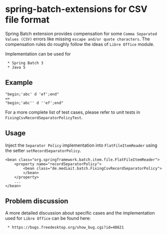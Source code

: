 # spring-batch-extensions for CSV file format

Spring Batch extension provides compensation for some `Comma Separated Values (CSV)` errors like missing `escape and/or quote characters`.
The compensation rules do roughly follow the ideas of `Libre Office` module.

Implementation can be used for

     * Spring Batch 3
     * Java 5

## Example

    "begin;'abc' d 'ef';end"
    =>
    "begin;'abc'' d ''ef';end"

For a more complete list of test cases, please refer to unit tests in `FixingCsvRecordSeparatorPolicyTest`.


## Usage

Inject the `Separator Policy` implementation into `FlatFileItemReader` using the setter `setRecordSeparatorPolicy`.

    <bean class="org.springframework.batch.item.file.FlatFileItemReader">
        <property name="recordSeparatorPolicy">
            <bean class="de.mediait.batch.FixingCsvRecordSeparatorPolicy">
            </bean>
        </property>
        ...
    </bean>


## Problem discussion

A more detailed discussion about specific cases and the implementation used for `Libre Office`
can be found here:

     * https://bugs.freedesktop.org/show_bug.cgi?id=48621

